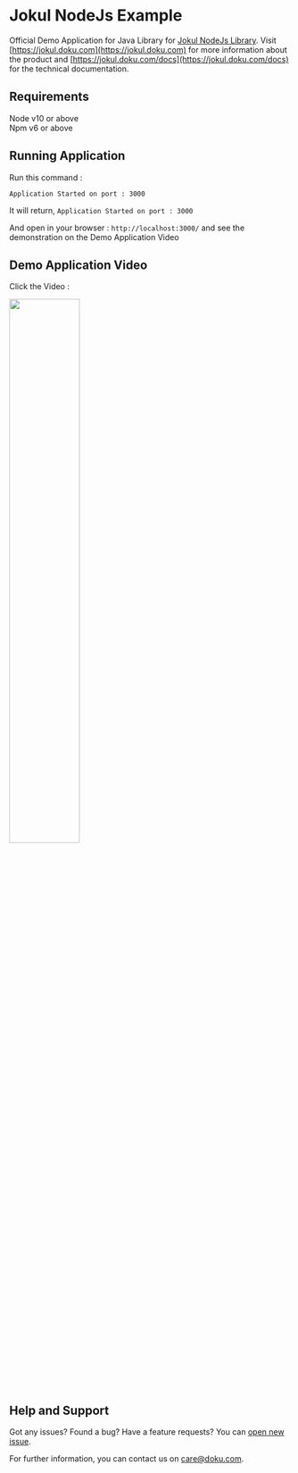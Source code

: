 # Jokul NodeJs Example

Official Demo Application for Java Library for [Jokul NodeJs Library](https://github.com/PTNUSASATUINTIARTHA-DOKU/jokul-nodejs-library). Visit [https://jokul.doku.com](https://jokul.doku.com) for more information about the product and [https://jokul.doku.com/docs](https://jokul.doku.com/docs) for the technical documentation.

## Requirements
Node v10 or above<br />
Npm v6 or above

## Running Application

Run this command :
```
Application Started on port : 3000 
```
It will return, `Application Started on port : 3000`

And open in your browser : `http://localhost:3000/` and see the demonstration on the Demo Application Video

## Demo Application Video
Click the Video : <br />

[<img src="https://img.youtube.com/vi/FX0bcR-RN6Q/maxresdefault.jpg" width="50%">](https://youtu.be/FX0bcR-RN6Q>)


## Help and Support

Got any issues? Found a bug? Have a feature requests? You can [open new issue](https://github.com/PTNUSASATUINTIARTHA-DOKU/jokul-java-example/issues/new).

For further information, you can contact us on [care@doku.com](mailto:care@doku.com).
